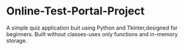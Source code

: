 # Online-Test-Portal-Project
A simple quiz application buit using Python and Tkinter,designed for beginners.
Built without classes-uses only functions and in-memory storage.
